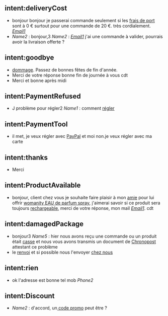 ## intent:deliveryCost
- bonjour bonjour je passerai commande seulement si les [frais de port](fdp) sont à 0 € surtout pour une commande de 20 €. très cordialement. [_Email1_](email)
- _Name2_  : bonjour,3  _Name2_  : [_Email1_](email) j'ai une commande à valider, pourrais avoir la livraison offerte ?

## intent:goodbye
- [dommage](mood). Passez de bonnes fêtes de fin d'année.
- Merci de votre réponse bonne fin de journée à vous cdt
- Merci et bonne après midi

## intent:PaymentRefused
- J problème pour régler2  _Name1_ : comment [régler](payment)

## intent:PaymentTool
- il met, je veux régler avec [PayPal](tool) et moi non.je veux régler avec ma carte

## intent:thanks
- Merci

## intent:ProductAvailable
- bonjour, client chez vous je souhaite faire plaisir à mon [amie](target) pour lui offrir [womanity EAU de parfum spray](article), j'aimerai savoir si ce produit sera toujours [rechargeable](reload), merci de votre réponse, mon mail [_Email1_](email). cdt

## intent:damagedPackage
- bonjour3  _Name5_ : hier nous avons reçu une commande ou un produit était [casse](damaged) et nous vous avons transmis un document de [Chronopost](transporter) attestant ce problème
- le [renvoi](action) et si possible nous l'envoyer [chez nous](place)

## intent:rien
- ok l'adresse est bonne tel mob _Phone2_

## intent:Discount
- _Name2_  : d'accord, un[ code promo](discount) peut être ?
